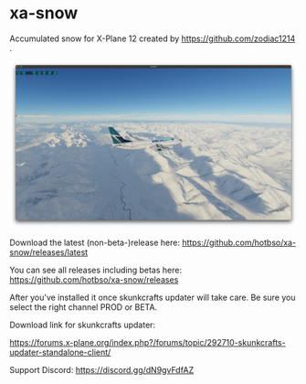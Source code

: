 # xa-snow

Accumulated snow for X-Plane 12 created by https://github.com/zodiac1214 .

![Image](https://github.com/hotbso/xa-snow/blob/main/images/Screenshot2024-01-18at2_15_48PM.png)

Download the latest (non-beta-)release here:   https://github.com/hotbso/xa-snow/releases/latest

You can see all releases including betas here: https://github.com/hotbso/xa-snow/releases

After you've installed it once skunkcrafts updater will take care.
Be sure you select the right channel PROD or BETA.

Download link for skunkcrafts updater:

https://forums.x-plane.org/index.php?/forums/topic/292710-skunkcrafts-updater-standalone-client/

Support Discord: https://discord.gg/dN9gvFdfAZ
